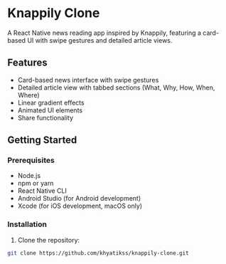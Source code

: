 # Knappily Clone

A React Native news reading app inspired by Knappily, featuring a card-based UI with swipe gestures and detailed article views.

## Features

- Card-based news interface with swipe gestures
- Detailed article view with tabbed sections (What, Why, How, When, Where)
- Linear gradient effects
- Animated UI elements
- Share functionality

## Getting Started

### Prerequisites

- Node.js
- npm or yarn
- React Native CLI
- Android Studio (for Android development)
- Xcode (for iOS development, macOS only)

### Installation

1. Clone the repository:
```bash
git clone https://github.com/khyatikss/knappily-clone.git
```